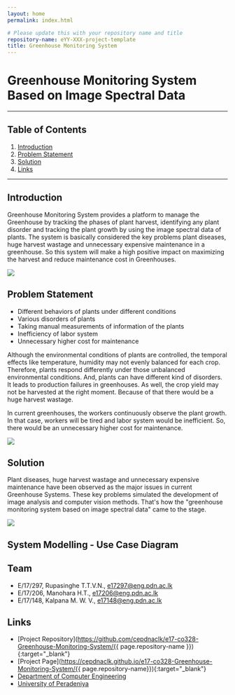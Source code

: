 ```yaml
---
layout: home
permalink: index.html

# Please update this with your repository name and title
repository-name: eYY-XXX-project-template
title: Greenhouse Monitoring System
---
```


[comment]: # "This is the standard layout for the project, but you can clean this and use your own template"

# Greenhouse Monitoring System Based on Image Spectral Data

---


## Table of Contents
1. [Introduction](#introduction)
2. [Problem Statement](#problem-statement)
3. [Solution](#solution)
4. [Links](#links)

---

## Introduction

Greenhouse Monitoring System provides a platform to manage the Greenhouse by tracking the phases of plant harvest, identifying any plant disorder and tracking the plant growth by using the image spectral data of plants. The system is basically considered the key problems plant diseases, huge harvest wastage and unnecessary expensive maintenance in a greenhouse. So this system will make a high positive impact on maximizing the harvest and reduce maintenance cost in Greenhouses.

![](https://github.com/cepdnaclk/e17-co328-Greenhouse-Monitoring-System/blob/main/docs/images/introduction.PNG)

## Problem Statement
- Different behaviors of plants under different conditions
- Various disorders of plants
- Taking manual measurements of information of the plants
- Inefficiency of labor system
- Unnecessary higher cost for maintenance

Although the environmental conditions of plants are controlled, the temporal effects like temperature, humidity may not evenly balanced for each crop. Therefore, plants respond differently under those unbalanced environmental conditions. And, plants can have different kind of disorders. It leads to production failures in greenhouses. As well, the crop yield may not be harvested at the right moment. Because of that there would be a huge harvest wastage.

In current greenhouses, the workers continuously observe the plant growth. In that case, workers will be tired and labor system would be inefficient. So, there would be an unnecessary higher cost for maintenance.

![](https://github.com/cepdnaclk/e17-co328-Greenhouse-Monitoring-System/blob/main/docs/images/problems.png)

## Solution
Plant diseases, huge harvest wastage and unnecessary expensive maintenance have been observed as the major issues in current Greenhouse Systems. These key problems simulated the development of image analysis and computer vision methods. That's how the "greenhouse monitoring system based on image spectral data" came to the stage.

![](https://github.com/cepdnaclk/e17-co328-Greenhouse-Monitoring-System/blob/main/docs/images/camerasystem.PNG)

## System Modelling - Use Case Diagram


## Team
-  E/17/297, Rupasinghe T.T.V.N., [e17297@eng.pdn.ac.lk](mailto:e17297@eng.pdn.ac.lk)
-  E/17/206, Manohara H.T., [e17206@eng.pdn.ac.lk](mailto:e17206@eng.pdn.ac.lk)
-  E/17/148, Kalpana M. W. V., [e17148@eng.pdn.ac.lk](mailto:e17148@eng.pdn.ac.lk)

## Links

- [Project Repository](https://github.com/cepdnaclk/e17-co328-Greenhouse-Monitoring-System/{{ page.repository-name }}){:target="_blank"}
- [Project Page](https://cepdnaclk.github.io/e17-co328-Greenhouse-Monitoring-System/{{ page.repository-name}}){:target="_blank"}
- [Department of Computer Engineering](http://www.ce.pdn.ac.lk/)
- [University of Peradeniya](https://eng.pdn.ac.lk/)


[//]: # (Please refer this to learn more about Markdown syntax)
[//]: # (https://github.com/adam-p/markdown-here/wiki/Markdown-Cheatsheet)
